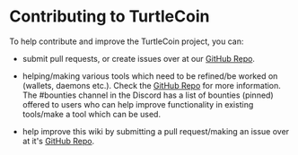# Contributing to TurtleCoin

To help contribute and improve the TurtleCoin project, you can: 

 * submit pull requests, or create issues over at our [GitHub Repo](https://github.com/turtlecoin/turtlecoin).

 * helping/making various tools which need to be refined/be worked on (wallets, daemons etc.). 
 Check the [GitHub Repo](https://github.com/turtlecoin/turtlecoin) for more information. 
 The #bounties channel in the Discord has a list of bounties (pinned) offered to users who can help improve functionality in existing tools/make a tool which can be used.

 * help improve this wiki by submitting a pull request/making an issue over at it's [GitHub Repo](https://github.com/turtlecoin/turtlcoin-wiki).

